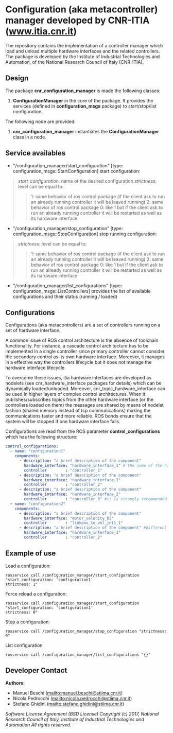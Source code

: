# Configuration (aka metacontroller) manager developed by CNR-ITIA (www.itia.cnr.it)

The repository contains the implementation of a controller manager which load and unload multiple hardware interfaces and the related controllers.
The package is developed by the Institute of Industrial Technologies and Automation, of the National Research Council of Italy (CNR-ITIA).

## Design

The package **cnr_configuration_manager** is made the following classes:

1) **ConfigurationManager** in the core of the package. It provides the services (defined in **configuration_msgs** package) to start/stop/list configuration.

The following node are provided:

1) **cnr_configuration_manager** instantiates the **ConfigurationManager** class in a node.

## Service availables

- "/configuration_manager/start_configuration" [type: configuration_msgs::StartConfiguration] start configuration:

>_start_configuration_: name of the desired configuration
>_strictness_: level can be equal to:
> > 1: same behavior of ros control package (if the client ask to run an already running controller it will be leaved running)
> > 2: same behavior of ros control package
> > 0: like 1 but if the client ask to run an already running controller it will be restarted as well as its hardware interface

- "/configuration_manager/stop_configuration" [type: configuration_msgs::StopConfiguration] stop running configuration:

>_strictness_: level can be equal to:
> > 1: same behavior of ros control package (if the client ask to run an already running controller it will be leaved running)
> > 2: same behavior of ros control package
> > 0: like 1 but if the client ask to run an already running controller it will be restarted as well as its hardware interface

- "/configuration_manager/list_configurations" [type: configuration_msgs::ListControllers] provides the list of available configurations and their status (running / loaded)

## Configurations

Configurations (aka metacontrollers) are a set of controllers running on a set of hardware interface.

A common issue of ROS control architecture is the absence of toolchain functionality. For instance, a cascade control architecture has to be implemented in a single controller since primary controller cannot consider the secondary control as its own hardware interface.
Moreover, it manages in a effective way the controllers lifecycle but it does not manage the hardware interface lifecycle.

To overcome these issues, itia hardware interfaces are developed as nodelets (see cnr_hardware_interface packages for details) which can be dynamically loaded/unloaded. Moreover, cnr_topic_hardware_interface can be used in higher layers of complex control architectures. When it publishes/subscribes topics from the other hardware interface (or the controllers loaded on them) the messages are shared by means of nodelet fashion (shared memory instead of tcp communications) making the communications faster and more reliable.
ROS bonds ensure that the system will be stopped if one hardware interface fails.

Configurations are read from the ROS parameter **control_configurations** which has the following structure:

```yaml
control_configurations:
  - name: "configuration1"
    components:
      - description: "a brief description of the component"
        hardware_interface: "hardware_interface_1" # the name of the hardware interface
        controller        : "controller_1"
      - description: "a brief description of the component"
        hardware_interface: "hardware_interface_1"
        controller        : "controller_2"
      - description: "a brief description of the component"
        hardware_interface: "hardware_interface_2"
        controller        : "controller_3" #it is strongly recommended (but not mandatory) to use different names also for controllers loaded in different hardware interfaces
  - name: "configuration2"
    components:
      - description: "a brief description of the component"
        hardware_interface: "motor_velocity_hi"
        controller        : "linkpos_to_vel_jnt1_1"
      - description: "a brief description of the component" #different configurations can use the same hardware interfaces or the same controllers
        hardware_interface: "hardware_interface_1"
        controller        : "controller_2"
```

## Example of use

Load a configuration:

```shell
rosservice call /configuration_manager/start_configuration "start_configuration: 'configuration1'
strictness: 1"
```

Force reload a configuration:

```shell
rosservice call /configuration_manager/start_configuration "start_configuration: 'configuration1'
strictness: 0"
```

Stop a configuration:

```shell
rosservice call /configuration_manager/stop_configuration "strictness: 0"
```

List configuration

```shell
rosservice call /configuration_manager/list_configurations "{}"
```

## Developer Contact

**Authors:**

- Manuel Beschi (<mailto:manuel.beschi@stiima.cnr.it>)
- Nicola Pedrocchi (<mailto:nicola.pedrocchi@stiima.cnr.it>)  
- Stefano Ghidini (<mailto:stefano.ghidini@stiima.cnr.it>)  

_Software License Agreement (BSD License)_
_Copyright (c) 2017, National Research Council of Italy, Institute of Industrial Technologies and Automation_
_All rights reserved._
